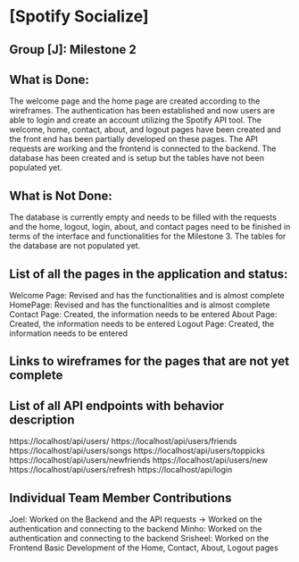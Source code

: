 # [Spotify Socialize]
## Group [J]: Milestone 2

## What is Done:
The welcome page and the home page are created according to the wireframes. The authentication has been established and now users are able to login and create an account utilizing the Spotify API tool. The welcome, home, contact, about, and logout pages have been created and the front end has been partially developed on these pages. The API requests are working and the frontend is connected to the backend. The database has been created and is setup but the tables have not been populated yet.

## What is Not Done:
The database is currently empty and needs to be filled with the requests and the home, logout, login, about, and contact pages need to be finished in terms of the interface and functionalities for the Milestone 3. The tables for the database are not populated yet.


## List of all the pages in the application and status:
Welcome Page: Revised and has the functionalities and is almost complete
HomePage: Revised and has the functionalities and is almost complete
Contact Page: Created, the information needs to be entered
About Page: Created, the information needs to be entered
Logout Page: Created, the information needs to be entered


## Links to wireframes for the pages that are not yet complete


## List of all API endpoints with behavior description
https://localhost/api/users/
https://localhost/api/users/friends
https://localhost/api/users/songs
https://localhost/api/users/toppicks
https://localhost/api/users/newfriends
https://localhost/api/users/new
https://localhost/api/users/refresh
https://localhost/api/login


## Individual Team Member Contributions
Joel: Worked on the Backend and the API requests -> Worked on the authentication and connecting to the backend
Minho: Worked on the authentication and connecting to the backend
Srisheel: Worked on the Frontend Basic Development of the Home, Contact, About, Logout pages

